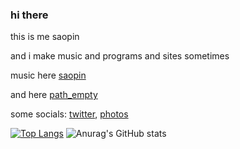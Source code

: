 ### hi there 

this is me saopin 

and i make music and programs and sites sometimes

music here [saopin](https://soundcloud.com/saopin)

and here [path_empty](https://soundcloud.com/path-empty)

some socials: [twitter](https://twitter.com/saopinmusic),
              [photos](https://www.instagram.com/disaopin/) 
              
[![Top Langs](https://github-readme-stats.vercel.app/api/top-langs/?username=saopinweb&layout=compact)](https://github.com/anuraghazra/github-readme-stats) ![Anurag's GitHub stats](https://github-readme-stats.vercel.app/api?username=saopinweb&show_icons=true&theme=dark)
